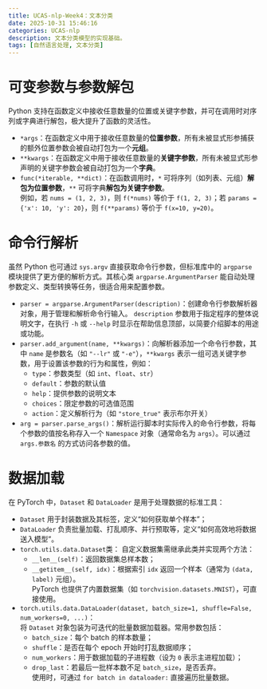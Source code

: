 ```yaml
---
title: UCAS-nlp-Week4：文本分类
date: 2025-10-31 15:46:16
categories: UCAS-nlp
description: 文本分类模型的实现基础。
tags: [自然语言处理, 文本分类]
---
```

# 可变参数与参数解包
Python 支持在函数定义中接收任意数量的位置或关键字参数，并可在调用时对序列或字典进行解包，极大提升了函数的灵活性。

- `*args`：在函数定义中用于接收任意数量的**位置参数**，所有未被显式形参捕获的额外位置参数会被自动打包为一个**元组**。
- `**kwargs`：在函数定义中用于接收任意数量的**关键字参数**，所有未被显式形参声明的关键字参数会被自动打包为一个**字典**。
- `func(*iterable, **dict)`：在函数调用时，`*` 可将序列（如列表、元组）**解包为位置参数**，`**` 可将字典**解包为关键字参数**。  
  例如，若 `nums = (1, 2, 3)`，则 `f(*nums)` 等价于 `f(1, 2, 3)`；若 `params = {'x': 10, 'y': 20}`，则 `f(**params)` 等价于 `f(x=10, y=20)`。

# 命令行解析
虽然 Python 也可通过 `sys.argv` 直接获取命令行参数，但标准库中的 `argparse` 模块提供了更方便的解析方式。其核心类 `argparse.ArgumentParser` 能自动处理参数定义、类型转换等任务，很适合用来配置参数。

- `parser = argparse.ArgumentParser(description)`：创建命令行参数解析器对象，用于管理和解析命令行输入。 `description` 参数用于指定程序的整体说明文字，在执行 `-h` 或 `--help` 时显示在帮助信息顶部，以简要介绍脚本的用途或功能。
- `parser.add_argument(name, **kwargs)`：向解析器添加一个命令行参数，其中 `name` 是参数名（如 `"--lr"` 或 `"-e"`），`**kwargs` 表示一组可选关键字参数，用于设置该参数的行为和属性，例如：
  - `type`：参数类型（如 `int`、`float`、`str`）
  - `default`：参数的默认值
  - `help`：提供参数的说明文本
  - `choices`：限定参数的可选值范围
  - `action`：定义解析行为（如 `"store_true"` 表示布尔开关）
- `arg = parser.parse_args()`：解析运行脚本时实际传入的命令行参数，将每个参数的值按名称存入一个 `Namespace` 对象（通常命名为 `args`）。可以通过 `args.参数名` 的方式访问各参数的值。

# 数据加载
在 PyTorch 中，`Dataset` 和 `DataLoader` 是用于处理数据的标准工具：  
- `Dataset` 用于封装数据及其标签，定义“如何获取单个样本”；  
- `DataLoader` 负责批量加载、打乱顺序、并行预取等，定义“如何高效地将数据送入模型”。
- `torch.utils.data.Dataset`类：
  自定义数据集需继承此类并实现两个方法：  
  - `__len__(self)`：返回数据集总样本数；  
  - `__getitem__(self, idx)`：根据索引 `idx` 返回一个样本（通常为 `(data, label)` 元组）。  
  PyTorch 也提供了内置数据集（如 `torchvision.datasets.MNIST`），可直接使用。
- `torch.utils.data.DataLoader(dataset, batch_size=1, shuffle=False, num_workers=0, ...)`：  
  将 `Dataset` 对象包装为可迭代的批量数据加载器。常用参数包括：  
  - `batch_size`：每个 batch 的样本数量；  
  - `shuffle`：是否在每个 epoch 开始时打乱数据顺序；  
  - `num_workers`：用于数据加载的子进程数（设为 `0` 表示主进程加载）；  
  - `drop_last`：若最后一批样本数不足 `batch_size`，是否丢弃。  
  使用时，可通过 `for batch in dataloader:` 直接遍历批量数据。